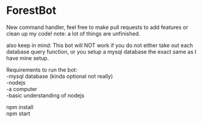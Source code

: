 # ForestBot
New command handler, feel free to make pull requests to add features or clean up my code!
note: a lot of things are unfinished.

also keep in mind: This bot will NOT work if you do not either take out each database query function, or you setup a mysql database the exact same as I have mine setup.

Requirements to run the bot: <br>
  -mysql database (kinda optional not really) <br>
  -nodejs <br>
  -a computer <br>
  -basic understanding of nodejs <br>
  
  npm install <br>
  npm start
